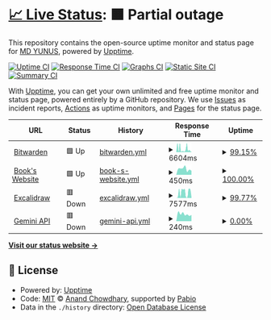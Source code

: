 # [📈 Live Status](https://uptime.yunus.eu.org): <!--live status--> **🟧 Partial outage**

This repository contains the open-source uptime monitor and status page for [MD YUNUS](https://yunuscloud.eu.org), powered by [Upptime](https://github.com/upptime/upptime).

[![Uptime CI](https://github.com/yunus25jmi1/uptime-yunusteam/workflows/Uptime%20CI/badge.svg)](https://github.com/yunus25jmi1/uptime-yunusteam/actions?query=workflow%3A%22Uptime+CI%22)
[![Response Time CI](https://github.com/yunus25jmi1/uptime-yunusteam/workflows/Response%20Time%20CI/badge.svg)](https://github.com/yunus25jmi1/uptime-yunusteam/actions?query=workflow%3A%22Response+Time+CI%22)
[![Graphs CI](https://github.com/yunus25jmi1/uptime-yunusteam/workflows/Graphs%20CI/badge.svg)](https://github.com/yunus25jmi1/uptime-yunusteam/actions?query=workflow%3A%22Graphs+CI%22)
[![Static Site CI](https://github.com/yunus25jmi1/uptime-yunusteam/workflows/Static%20Site%20CI/badge.svg)](https://github.com/yunus25jmi1/uptime-yunusteam/actions?query=workflow%3A%22Static+Site+CI%22)
[![Summary CI](https://github.com/yunus25jmi1/uptime-yunusteam/workflows/Summary%20CI/badge.svg)](https://github.com/yunus25jmi1/uptime-yunusteam/actions?query=workflow%3A%22Summary+CI%22)

With [Upptime](https://upptime.js.org), you can get your own unlimited and free uptime monitor and status page, powered entirely by a GitHub repository. We use [Issues](https://github.com/yunus25jmi1/uptime-yunusteam/issues) as incident reports, [Actions](https://github.com/yunus25jmi1/uptime-yunusteam/actions) as uptime monitors, and [Pages](https://uptime.yunus.eu.org) for the status page.

<!--start: status pages-->
<!-- This summary is generated by Upptime (https://github.com/upptime/upptime) -->
<!-- Do not edit this manually, your changes will be overwritten -->
<!-- prettier-ignore -->
| URL | Status | History | Response Time | Uptime |
| --- | ------ | ------- | ------------- | ------ |
| <img alt="" src="https://icons.duckduckgo.com/ip3/bitwarden.yunus.eu.org.ico" height="13"> [Bitwarden](https://bitwarden.yunus.eu.org) | 🟩 Up | [bitwarden.yml](https://github.com/yunus25jmi1/uptime-yunusteam/commits/HEAD/history/bitwarden.yml) | <details><summary><img alt="Response time graph" src="./graphs/bitwarden/response-time-week.png" height="20"> 6604ms</summary><br><a href="https://uptime.yunuscloud.eu.org/history/bitwarden"><img alt="Response time 2639" src="https://img.shields.io/endpoint?url=https%3A%2F%2Fraw.githubusercontent.com%2Fyunus25jmi1%2Fuptime-yunusteam%2FHEAD%2Fapi%2Fbitwarden%2Fresponse-time.json"></a><br><a href="https://uptime.yunuscloud.eu.org/history/bitwarden"><img alt="24-hour response time 2643" src="https://img.shields.io/endpoint?url=https%3A%2F%2Fraw.githubusercontent.com%2Fyunus25jmi1%2Fuptime-yunusteam%2FHEAD%2Fapi%2Fbitwarden%2Fresponse-time-day.json"></a><br><a href="https://uptime.yunuscloud.eu.org/history/bitwarden"><img alt="7-day response time 6604" src="https://img.shields.io/endpoint?url=https%3A%2F%2Fraw.githubusercontent.com%2Fyunus25jmi1%2Fuptime-yunusteam%2FHEAD%2Fapi%2Fbitwarden%2Fresponse-time-week.json"></a><br><a href="https://uptime.yunuscloud.eu.org/history/bitwarden"><img alt="30-day response time 3561" src="https://img.shields.io/endpoint?url=https%3A%2F%2Fraw.githubusercontent.com%2Fyunus25jmi1%2Fuptime-yunusteam%2FHEAD%2Fapi%2Fbitwarden%2Fresponse-time-month.json"></a><br><a href="https://uptime.yunuscloud.eu.org/history/bitwarden"><img alt="1-year response time 2639" src="https://img.shields.io/endpoint?url=https%3A%2F%2Fraw.githubusercontent.com%2Fyunus25jmi1%2Fuptime-yunusteam%2FHEAD%2Fapi%2Fbitwarden%2Fresponse-time-year.json"></a></details> | <details><summary><a href="https://uptime.yunuscloud.eu.org/history/bitwarden">99.15%</a></summary><a href="https://uptime.yunuscloud.eu.org/history/bitwarden"><img alt="All-time uptime 97.70%" src="https://img.shields.io/endpoint?url=https%3A%2F%2Fraw.githubusercontent.com%2Fyunus25jmi1%2Fuptime-yunusteam%2FHEAD%2Fapi%2Fbitwarden%2Fuptime.json"></a><br><a href="https://uptime.yunuscloud.eu.org/history/bitwarden"><img alt="24-hour uptime 97.47%" src="https://img.shields.io/endpoint?url=https%3A%2F%2Fraw.githubusercontent.com%2Fyunus25jmi1%2Fuptime-yunusteam%2FHEAD%2Fapi%2Fbitwarden%2Fuptime-day.json"></a><br><a href="https://uptime.yunuscloud.eu.org/history/bitwarden"><img alt="7-day uptime 99.15%" src="https://img.shields.io/endpoint?url=https%3A%2F%2Fraw.githubusercontent.com%2Fyunus25jmi1%2Fuptime-yunusteam%2FHEAD%2Fapi%2Fbitwarden%2Fuptime-week.json"></a><br><a href="https://uptime.yunuscloud.eu.org/history/bitwarden"><img alt="30-day uptime 99.05%" src="https://img.shields.io/endpoint?url=https%3A%2F%2Fraw.githubusercontent.com%2Fyunus25jmi1%2Fuptime-yunusteam%2FHEAD%2Fapi%2Fbitwarden%2Fuptime-month.json"></a><br><a href="https://uptime.yunuscloud.eu.org/history/bitwarden"><img alt="1-year uptime 97.70%" src="https://img.shields.io/endpoint?url=https%3A%2F%2Fraw.githubusercontent.com%2Fyunus25jmi1%2Fuptime-yunusteam%2FHEAD%2Fapi%2Fbitwarden%2Fuptime-year.json"></a></details>
| <img alt="" src="https://icons.duckduckgo.com/ip3/book.yunusplays.eu.org.ico" height="13"> [Book's Website](https://book.yunusplays.eu.org) | 🟩 Up | [book-s-website.yml](https://github.com/yunus25jmi1/uptime-yunusteam/commits/HEAD/history/book-s-website.yml) | <details><summary><img alt="Response time graph" src="./graphs/book-s-website/response-time-week.png" height="20"> 450ms</summary><br><a href="https://uptime.yunuscloud.eu.org/history/book-s-website"><img alt="Response time 825" src="https://img.shields.io/endpoint?url=https%3A%2F%2Fraw.githubusercontent.com%2Fyunus25jmi1%2Fuptime-yunusteam%2FHEAD%2Fapi%2Fbook-s-website%2Fresponse-time.json"></a><br><a href="https://uptime.yunuscloud.eu.org/history/book-s-website"><img alt="24-hour response time 314" src="https://img.shields.io/endpoint?url=https%3A%2F%2Fraw.githubusercontent.com%2Fyunus25jmi1%2Fuptime-yunusteam%2FHEAD%2Fapi%2Fbook-s-website%2Fresponse-time-day.json"></a><br><a href="https://uptime.yunuscloud.eu.org/history/book-s-website"><img alt="7-day response time 450" src="https://img.shields.io/endpoint?url=https%3A%2F%2Fraw.githubusercontent.com%2Fyunus25jmi1%2Fuptime-yunusteam%2FHEAD%2Fapi%2Fbook-s-website%2Fresponse-time-week.json"></a><br><a href="https://uptime.yunuscloud.eu.org/history/book-s-website"><img alt="30-day response time 759" src="https://img.shields.io/endpoint?url=https%3A%2F%2Fraw.githubusercontent.com%2Fyunus25jmi1%2Fuptime-yunusteam%2FHEAD%2Fapi%2Fbook-s-website%2Fresponse-time-month.json"></a><br><a href="https://uptime.yunuscloud.eu.org/history/book-s-website"><img alt="1-year response time 825" src="https://img.shields.io/endpoint?url=https%3A%2F%2Fraw.githubusercontent.com%2Fyunus25jmi1%2Fuptime-yunusteam%2FHEAD%2Fapi%2Fbook-s-website%2Fresponse-time-year.json"></a></details> | <details><summary><a href="https://uptime.yunuscloud.eu.org/history/book-s-website">100.00%</a></summary><a href="https://uptime.yunuscloud.eu.org/history/book-s-website"><img alt="All-time uptime 100.00%" src="https://img.shields.io/endpoint?url=https%3A%2F%2Fraw.githubusercontent.com%2Fyunus25jmi1%2Fuptime-yunusteam%2FHEAD%2Fapi%2Fbook-s-website%2Fuptime.json"></a><br><a href="https://uptime.yunuscloud.eu.org/history/book-s-website"><img alt="24-hour uptime 100.00%" src="https://img.shields.io/endpoint?url=https%3A%2F%2Fraw.githubusercontent.com%2Fyunus25jmi1%2Fuptime-yunusteam%2FHEAD%2Fapi%2Fbook-s-website%2Fuptime-day.json"></a><br><a href="https://uptime.yunuscloud.eu.org/history/book-s-website"><img alt="7-day uptime 100.00%" src="https://img.shields.io/endpoint?url=https%3A%2F%2Fraw.githubusercontent.com%2Fyunus25jmi1%2Fuptime-yunusteam%2FHEAD%2Fapi%2Fbook-s-website%2Fuptime-week.json"></a><br><a href="https://uptime.yunuscloud.eu.org/history/book-s-website"><img alt="30-day uptime 100.00%" src="https://img.shields.io/endpoint?url=https%3A%2F%2Fraw.githubusercontent.com%2Fyunus25jmi1%2Fuptime-yunusteam%2FHEAD%2Fapi%2Fbook-s-website%2Fuptime-month.json"></a><br><a href="https://uptime.yunuscloud.eu.org/history/book-s-website"><img alt="1-year uptime 100.00%" src="https://img.shields.io/endpoint?url=https%3A%2F%2Fraw.githubusercontent.com%2Fyunus25jmi1%2Fuptime-yunusteam%2FHEAD%2Fapi%2Fbook-s-website%2Fuptime-year.json"></a></details>
| <img alt="" src="https://icons.duckduckgo.com/ip3/excalidraw.yunuscloud.eu.org.ico" height="13"> [Excalidraw](https://excalidraw.yunuscloud.eu.org) | 🟥 Down | [excalidraw.yml](https://github.com/yunus25jmi1/uptime-yunusteam/commits/HEAD/history/excalidraw.yml) | <details><summary><img alt="Response time graph" src="./graphs/excalidraw/response-time-week.png" height="20"> 7577ms</summary><br><a href="https://uptime.yunuscloud.eu.org/history/excalidraw"><img alt="Response time 4295" src="https://img.shields.io/endpoint?url=https%3A%2F%2Fraw.githubusercontent.com%2Fyunus25jmi1%2Fuptime-yunusteam%2FHEAD%2Fapi%2Fexcalidraw%2Fresponse-time.json"></a><br><a href="https://uptime.yunuscloud.eu.org/history/excalidraw"><img alt="24-hour response time 491" src="https://img.shields.io/endpoint?url=https%3A%2F%2Fraw.githubusercontent.com%2Fyunus25jmi1%2Fuptime-yunusteam%2FHEAD%2Fapi%2Fexcalidraw%2Fresponse-time-day.json"></a><br><a href="https://uptime.yunuscloud.eu.org/history/excalidraw"><img alt="7-day response time 7577" src="https://img.shields.io/endpoint?url=https%3A%2F%2Fraw.githubusercontent.com%2Fyunus25jmi1%2Fuptime-yunusteam%2FHEAD%2Fapi%2Fexcalidraw%2Fresponse-time-week.json"></a><br><a href="https://uptime.yunuscloud.eu.org/history/excalidraw"><img alt="30-day response time 6995" src="https://img.shields.io/endpoint?url=https%3A%2F%2Fraw.githubusercontent.com%2Fyunus25jmi1%2Fuptime-yunusteam%2FHEAD%2Fapi%2Fexcalidraw%2Fresponse-time-month.json"></a><br><a href="https://uptime.yunuscloud.eu.org/history/excalidraw"><img alt="1-year response time 4295" src="https://img.shields.io/endpoint?url=https%3A%2F%2Fraw.githubusercontent.com%2Fyunus25jmi1%2Fuptime-yunusteam%2FHEAD%2Fapi%2Fexcalidraw%2Fresponse-time-year.json"></a></details> | <details><summary><a href="https://uptime.yunuscloud.eu.org/history/excalidraw">99.77%</a></summary><a href="https://uptime.yunuscloud.eu.org/history/excalidraw"><img alt="All-time uptime 98.81%" src="https://img.shields.io/endpoint?url=https%3A%2F%2Fraw.githubusercontent.com%2Fyunus25jmi1%2Fuptime-yunusteam%2FHEAD%2Fapi%2Fexcalidraw%2Fuptime.json"></a><br><a href="https://uptime.yunuscloud.eu.org/history/excalidraw"><img alt="24-hour uptime 99.99%" src="https://img.shields.io/endpoint?url=https%3A%2F%2Fraw.githubusercontent.com%2Fyunus25jmi1%2Fuptime-yunusteam%2FHEAD%2Fapi%2Fexcalidraw%2Fuptime-day.json"></a><br><a href="https://uptime.yunuscloud.eu.org/history/excalidraw"><img alt="7-day uptime 99.77%" src="https://img.shields.io/endpoint?url=https%3A%2F%2Fraw.githubusercontent.com%2Fyunus25jmi1%2Fuptime-yunusteam%2FHEAD%2Fapi%2Fexcalidraw%2Fuptime-week.json"></a><br><a href="https://uptime.yunuscloud.eu.org/history/excalidraw"><img alt="30-day uptime 99.40%" src="https://img.shields.io/endpoint?url=https%3A%2F%2Fraw.githubusercontent.com%2Fyunus25jmi1%2Fuptime-yunusteam%2FHEAD%2Fapi%2Fexcalidraw%2Fuptime-month.json"></a><br><a href="https://uptime.yunuscloud.eu.org/history/excalidraw"><img alt="1-year uptime 98.81%" src="https://img.shields.io/endpoint?url=https%3A%2F%2Fraw.githubusercontent.com%2Fyunus25jmi1%2Fuptime-yunusteam%2FHEAD%2Fapi%2Fexcalidraw%2Fuptime-year.json"></a></details>
| <img alt="" src="https://icons.duckduckgo.com/ip3/gemini-search-chatbot.onrender.com.ico" height="13"> [Gemini API](https://gemini-search-chatbot.onrender.com) | 🟥 Down | [gemini-api.yml](https://github.com/yunus25jmi1/uptime-yunusteam/commits/HEAD/history/gemini-api.yml) | <details><summary><img alt="Response time graph" src="./graphs/gemini-api/response-time-week.png" height="20"> 240ms</summary><br><a href="https://uptime.yunuscloud.eu.org/history/gemini-api"><img alt="Response time 565" src="https://img.shields.io/endpoint?url=https%3A%2F%2Fraw.githubusercontent.com%2Fyunus25jmi1%2Fuptime-yunusteam%2FHEAD%2Fapi%2Fgemini-api%2Fresponse-time.json"></a><br><a href="https://uptime.yunuscloud.eu.org/history/gemini-api"><img alt="24-hour response time 211" src="https://img.shields.io/endpoint?url=https%3A%2F%2Fraw.githubusercontent.com%2Fyunus25jmi1%2Fuptime-yunusteam%2FHEAD%2Fapi%2Fgemini-api%2Fresponse-time-day.json"></a><br><a href="https://uptime.yunuscloud.eu.org/history/gemini-api"><img alt="7-day response time 240" src="https://img.shields.io/endpoint?url=https%3A%2F%2Fraw.githubusercontent.com%2Fyunus25jmi1%2Fuptime-yunusteam%2FHEAD%2Fapi%2Fgemini-api%2Fresponse-time-week.json"></a><br><a href="https://uptime.yunuscloud.eu.org/history/gemini-api"><img alt="30-day response time 565" src="https://img.shields.io/endpoint?url=https%3A%2F%2Fraw.githubusercontent.com%2Fyunus25jmi1%2Fuptime-yunusteam%2FHEAD%2Fapi%2Fgemini-api%2Fresponse-time-month.json"></a><br><a href="https://uptime.yunuscloud.eu.org/history/gemini-api"><img alt="1-year response time 565" src="https://img.shields.io/endpoint?url=https%3A%2F%2Fraw.githubusercontent.com%2Fyunus25jmi1%2Fuptime-yunusteam%2FHEAD%2Fapi%2Fgemini-api%2Fresponse-time-year.json"></a></details> | <details><summary><a href="https://uptime.yunuscloud.eu.org/history/gemini-api">0.00%</a></summary><a href="https://uptime.yunuscloud.eu.org/history/gemini-api"><img alt="All-time uptime 0.00%" src="https://img.shields.io/endpoint?url=https%3A%2F%2Fraw.githubusercontent.com%2Fyunus25jmi1%2Fuptime-yunusteam%2FHEAD%2Fapi%2Fgemini-api%2Fuptime.json"></a><br><a href="https://uptime.yunuscloud.eu.org/history/gemini-api"><img alt="24-hour uptime 0.00%" src="https://img.shields.io/endpoint?url=https%3A%2F%2Fraw.githubusercontent.com%2Fyunus25jmi1%2Fuptime-yunusteam%2FHEAD%2Fapi%2Fgemini-api%2Fuptime-day.json"></a><br><a href="https://uptime.yunuscloud.eu.org/history/gemini-api"><img alt="7-day uptime 0.00%" src="https://img.shields.io/endpoint?url=https%3A%2F%2Fraw.githubusercontent.com%2Fyunus25jmi1%2Fuptime-yunusteam%2FHEAD%2Fapi%2Fgemini-api%2Fuptime-week.json"></a><br><a href="https://uptime.yunuscloud.eu.org/history/gemini-api"><img alt="30-day uptime 0.00%" src="https://img.shields.io/endpoint?url=https%3A%2F%2Fraw.githubusercontent.com%2Fyunus25jmi1%2Fuptime-yunusteam%2FHEAD%2Fapi%2Fgemini-api%2Fuptime-month.json"></a><br><a href="https://uptime.yunuscloud.eu.org/history/gemini-api"><img alt="1-year uptime 0.00%" src="https://img.shields.io/endpoint?url=https%3A%2F%2Fraw.githubusercontent.com%2Fyunus25jmi1%2Fuptime-yunusteam%2FHEAD%2Fapi%2Fgemini-api%2Fuptime-year.json"></a></details>

<!--end: status pages-->

[**Visit our status website →**](https://uptime.yunuscloud.eu.org)

## 📄 License

- Powered by: [Upptime](https://github.com/upptime/upptime)
- Code: [MIT](./LICENSE) © [Anand Chowdhary](https://anandchowdhary.com), supported by [Pabio](https://pabio.com)
- Data in the `./history` directory: [Open Database License](https://opendatacommons.org/licenses/odbl/1-0/)
